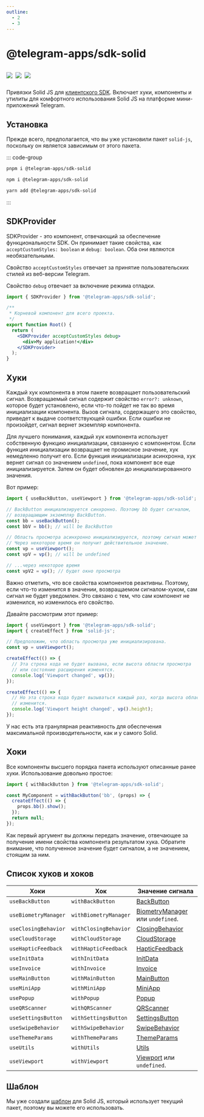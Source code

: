 ```yaml
---
outline:
  - 2
  - 3
---
```


# @telegram-apps/sdk-solid

<p style="display: inline-flex; gap: 8px">
  <a href="https://npmjs.com/package/@telegram-apps/sdk-solid">
    <img src="https://img.shields.io/npm/v/@telegram-apps/sdk-solid?logo=npm"/>
  </a>
  <img src="https://img.shields.io/bundlephobia/minzip/@telegram-apps/sdk-solid"/>
  <a href="https://github.com/Telegram-Mini-Apps/telegram-apps/tree/master/packages/sdk-solid">
    <img src="https://img.shields.io/badge/source-black?logo=github"/>
  </a>
</p>

Привязки Solid JS для [клиентского SDK](../telegram-apps-sdk/1-x). Включает хуки, компоненты и утилиты для комфортного использования Solid JS на платформе мини-приложений Telegram.

## Установка

Прежде всего, предполагается, что вы уже установили пакет `solid-js`, поскольку он является зависимым от этого пакета.

::: code-group

```bash [pnpm]
pnpm i @telegram-apps/sdk-solid
```

```bash [npm]
npm i @telegram-apps/sdk-solid
```

```bash [yarn]
yarn add @telegram-apps/sdk-solid
```

:::

## SDKProvider

SDKProvider - это компонент, отвечающий за обеспечение функциональности SDK. Он принимает такие свойства, как `acceptCustomStyles: boolean` и `debug: boolean`. Оба они являются необязательными.

Свойство `acceptCustomStyles` отвечает за принятие пользовательских стилей из веб-версии Telegram.

Свойство `debug` отвечает за включение режима отладки.

```jsx
import { SDKProvider } from '@telegram-apps/sdk-solid';

/**
 * Корневой компонент для всего проекта.
 */
export function Root() {
  return (
    <SDKProvider acceptCustomStyles debug>
      <div>My application!</div>
    </SDKProvider>
  );
}
```

## Хуки

Каждый хук компонента в этом пакете возвращает пользовательский сигнал. Возвращаемый сигнал содержит свойство `error?: unknown`, которое будет установлено, если что-то пойдет не так во время инициализации компонента. Вызов сигнала, содержащего это свойство, приведет к выдаче соответствующей ошибки. Если ошибки не произойдет, сигнал вернет экземпляр компонента.

Для лучшего понимания, каждый хук компонента использует собственную функцию инициализации, связанную с компонентом. Если функция инициализации возвращает не промисное значение, хук немедленно получит его. Если функция инициализации асинхронна, хук вернет сигнал со значением `undefined`, пока компонент все еще инициализируется. Затем он будет обновлен до инициализированного значения.

Вот пример:

```ts
import { useBackButton, useViewport } from '@telegram-apps/sdk-solid';

// BackButton инициализируется синхронно. Поэтому bb будет сигналом,
// возвращающим экземпляр BackButton.
const bb = useBackButton();
const bbV = bb(); // will be BackButton

// Область просмотра асинхронно инициализируется, поэтому сигнал может вернуть undefined.
// Через некоторое время он получит действительное значение.
const vp = useViewport();
const vpV = vp(); // will be undefined

// ...через некоторое время
const vpV2 = vp(); // будет окно просмотра
```

Важно отметить, что все свойства компонентов реактивны. Поэтому, если что-то изменится в значении, возвращаемом сигналом-хуком, сам сигнал не будет уведомлен. Это связано с тем, что сам компонент не изменился, но изменилось его свойство.

Давайте рассмотрим этот пример:

```ts
import { useViewport } from '@telegram-apps/sdk-solid';
import { createEffect } from 'solid-js';

// Предположим, что область просмотра уже инициализирована.
const vp = useViewport();

createEffect(() => {
  // Эта строка кода не будет вызвана, если высота области просмотра 
  // или состояние расширения изменятся.
  console.log('Viewport changed', vp());
});

createEffect(() => {
  // Но эта строка кода будет вызываться каждый раз, когда высота области просмотра
  // изменится.
  console.log('Viewport height changed', vp().height);
});
```

У нас есть эта гранулярная реактивность для обеспечения максимальной производительности, как и у самого Solid.

## Хоки

Все компоненты высшего порядка пакета используют описанные ранее хуки. Использование довольно простое:

```ts
import { withBackButton } from '@telegram-apps/sdk-solid';

const MyComponent = withBackButton('bb', (props) => {
  createEffect(() => {
    props.bb().show();
  });
  return null;
});
```

Как первый аргумент вы должны передать значение, отвечающее за получение имени свойства компонента результатом хука. Обратите внимание, что полученное значение будет сигналом, а не значением, стоящим за ним.

## Список хуков и хоков

| Хоки                 | Хок                   | Значение сигнала                                                                                            |
| -------------------- | --------------------- | ----------------------------------------------------------------------------------------------------------- |
| `useBackButton`      | `withBackButton`      | [BackButton](../telegram-apps-sdk/1-x/components/back-button.md)                                            |
| `useBiometryManager` | `withBiometryManager` | [BiometryManager](../telegram-apps-sdk/1-x/components/biometry-manager.md) или `undefined`. |
| `useClosingBehavior` | `withClosingBehavior` | [ClosingBehavior](../telegram-apps-sdk/1-x/components/closing-behavior.md)                                  |
| `useCloudStorage`    | `withCloudStorage`    | [CloudStorage](../telegram-apps-sdk/1-x/components/cloud-storage.md)                                        |
| `useHapticFeedback`  | `withHapticFeedback`  | [HapticFeedback](../telegram-apps-sdk/1-x/components/haptic-feedback.md)                                    |
| `useInitData`        | `withInitData`        | [InitData](../telegram-apps-sdk/1-x/components/init-data.md)                                                |
| `useInvoice`         | `withInvoice`         | [Invoice](../telegram-apps-sdk/1-x/components/invoice.md)                                                   |
| `useMainButton`      | `withMainButton`      | [MainButton](../telegram-apps-sdk/1-x/components/main-button.md)                                            |
| `useMiniApp`         | `withMiniApp`         | [MiniApp](../telegram-apps-sdk/1-x/components/mini-app.md)                                                  |
| `usePopup`           | `withPopup`           | [Popup](../telegram-apps-sdk/1-x/components/popup.md)                                                       |
| `useQRScanner`       | `withQRScanner`       | [QRScanner](../telegram-apps-sdk/1-x/components/qr-scanner.md)                                              |
| `useSettingsButton`  | `withSettingsButton`  | [SettingsButton](../telegram-apps-sdk/1-x/components/settings-button.md)                                    |
| `useSwipeBehavior`   | `withSwipeBehavior`   | [SwipeBehavior](../telegram-apps-sdk/1-x/components/swipe-behavior.md)                                      |
| `useThemeParams`     | `withThemeParams`     | [ThemeParams](../telegram-apps-sdk/1-x/components/theme-params.md)                                          |
| `useUtils`           | `withUtils`           | [Utils](../telegram-apps-sdk/1-x/components/utils.md)                                                       |
| `useViewport`        | `withViewport`        | [Viewport](../telegram-apps-sdk/1-x/components/viewport.md) или `undefined`.                |

## Шаблон

Мы уже создали [шаблон](https://github.com/Telegram-Mini-Apps/solidjs-template) для Solid JS, который использует текущий пакет, поэтому вы можете его использовать.
